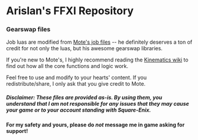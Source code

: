 # Arislan's FFXI Repository


### Gearswap files

Job luas are modified from [Mote's job files](https://github.com/Kinematics/GearSwap-Jobs) -- he definitely deserves a ton of credit for not only the luas, but his awesome gearswap libraries.

If you're new to Mote's, I highly recommend reading the [Kinematics wiki](https://github.com/Kinematics/GearSwap-Jobs/wiki) to find out how all the core functions and logic work.

Feel free to use and modify to your hearts' content.  If you redistribute/share, I only ask that you give credit to Mote.

##### Disclaimer: These files are provided as-is.  By using them, you understand that I am not responsible for any issues that they may cause your game or to your account standing with Square-Enix.

**For my safety and yours, please do _not_ message me in game asking for support!**
